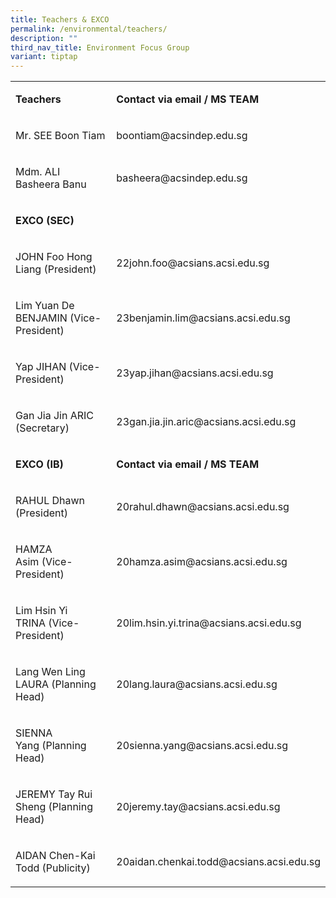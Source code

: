 ```yaml
---
title: Teachers & EXCO
permalink: /environmental/teachers/
description: ""
third_nav_title: Environment Focus Group
variant: tiptap
---
```

<table style="minWidth: 50px">
<colgroup>
<col>
<col>
</colgroup>
<tbody>
<tr>
<td rowspan="1" colspan="1">
<p><strong>Teachers</strong>
</p>
</td>
<td rowspan="1" colspan="1">
<p><strong>Contact via email / MS TEAM</strong>
</p>
</td>
</tr>
<tr>
<td rowspan="1" colspan="1">
<p>Mr. SEE Boon Tiam</p>
</td>
<td rowspan="1" colspan="1">
<p><a rel="noopener noreferrer nofollow" target="_blank">boontiam@acsindep.edu.sg</a>
</p>
</td>
</tr>
<tr>
<td rowspan="1" colspan="1">
<p>Mdm. ALI Basheera Banu</p>
</td>
<td rowspan="1" colspan="1">
<p><a rel="noopener noreferrer nofollow" target="_blank">basheera@acsindep.edu.sg</a>
</p>
</td>
</tr>
<tr>
<td rowspan="1" colspan="1">
<p><strong>EXCO (SEC)</strong>
</p>
</td>
<td rowspan="1" colspan="1">
<p>&nbsp;</p>
</td>
</tr>
<tr>
<td rowspan="1" colspan="1">
<p>JOHN Foo Hong Liang (President)</p>
</td>
<td rowspan="1" colspan="1">
<p><a rel="noopener noreferrer nofollow" target="_blank">22john.foo@acsians.acsi.edu.sg</a>
</p>
</td>
</tr>
<tr>
<td rowspan="1" colspan="1">
<p>Lim Yuan De BENJAMIN (Vice-President)</p>
</td>
<td rowspan="1" colspan="1">
<p><a rel="noopener noreferrer nofollow" target="_blank">23benjamin.lim@acsians.acsi.edu.sg</a>
</p>
</td>
</tr>
<tr>
<td rowspan="1" colspan="1">
<p>Yap JIHAN (Vice-President)</p>
</td>
<td rowspan="1" colspan="1">
<p><a rel="noopener noreferrer nofollow" target="_blank">23yap.jihan@acsians.acsi.edu.sg</a>
</p>
</td>
</tr>
<tr>
<td rowspan="1" colspan="1">
<p>Gan Jia Jin ARIC (Secretary)</p>
</td>
<td rowspan="1" colspan="1">
<p><a rel="noopener noreferrer nofollow" target="_blank">23gan.jia.jin.aric@acsians.acsi.edu.sg</a>
</p>
</td>
</tr>
<tr>
<td rowspan="1" colspan="1">
<p><strong>EXCO (IB)</strong>
</p>
</td>
<td rowspan="1" colspan="1">
<p><strong>Contact via email / MS TEAM</strong>
</p>
</td>
</tr>
<tr>
<td rowspan="1" colspan="1">
<p>RAHUL Dhawn (President)</p>
</td>
<td rowspan="1" colspan="1">
<p><a rel="noopener noreferrer nofollow" target="_blank">20rahul.dhawn@acsians.acsi.edu.sg</a>
</p>
</td>
</tr>
<tr>
<td rowspan="1" colspan="1">
<p>HAMZA Asim&nbsp;(Vice-President)</p>
</td>
<td rowspan="1" colspan="1">
<p><a rel="noopener noreferrer nofollow" target="_blank">20hamza.asim@acsians.acsi.edu.sg</a>
</p>
</td>
</tr>
<tr>
<td rowspan="1" colspan="1">
<p>Lim Hsin Yi TRINA&nbsp;(Vice-President)</p>
</td>
<td rowspan="1" colspan="1">
<p><a rel="noopener noreferrer nofollow" target="_blank">20lim.hsin.yi.trina@acsians.acsi.edu.sg</a>
</p>
</td>
</tr>
<tr>
<td rowspan="1" colspan="1">
<p>Lang Wen Ling LAURA&nbsp;(Planning Head)</p>
</td>
<td rowspan="1" colspan="1">
<p><a rel="noopener noreferrer nofollow" target="_blank">20lang.laura@acsians.acsi.edu.sg</a>
</p>
</td>
</tr>
<tr>
<td rowspan="1" colspan="1">
<p>SIENNA Yang&nbsp;(Planning Head)</p>
</td>
<td rowspan="1" colspan="1">
<p><a rel="noopener noreferrer nofollow" target="_blank">20sienna.yang@acsians.acsi.edu.sg</a>
</p>
</td>
</tr>
<tr>
<td rowspan="1" colspan="1">
<p>JEREMY Tay Rui Sheng&nbsp;(Planning Head)</p>
</td>
<td rowspan="1" colspan="1">
<p><a rel="noopener noreferrer nofollow" target="_blank">20jeremy.tay@acsians.acsi.edu.sg</a>
</p>
</td>
</tr>
<tr>
<td rowspan="1" colspan="1">
<p>AIDAN Chen-Kai Todd (Publicity)</p>
</td>
<td rowspan="1" colspan="1">
<p><a rel="noopener noreferrer nofollow" target="_blank">20aidan.chenkai.todd@acsians.acsi.edu.sg</a>
</p>
</td>
</tr>
</tbody>
</table>
<p></p>